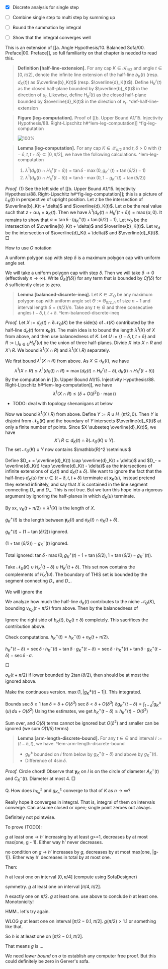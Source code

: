 - [x] Discrete analysis for single step
- [ ] Combine single step to multi step by summing up
- [ ] Bound the summation by integral
- [ ] Show that the integral converges well


This is an extension of [[a. Angle Hypothesis/10. Balanced Sofa/00. Preface|00. Preface]], so full familiarity on that chapter is needed to read this.


> __Definition [half-line-extension].__ For any cap $K \in \mathcal{K}_{\pi/2}$ and angle $t \in [0, \pi/2]$, denote the infinite line extension of the half-line $b_K(t)$ (resp. $d_K(t)$) as $\overline{b}_K(t)$ (resp. $\overline{d}_K(t)$). Define $H_K^r(t)$ as the closed half-plane bounded by $\overline{b}_K(t)$ in the direction of $u_t$. Likewise, define $H_K^l(t)$ as the closed half-plane bounded by $\overline{d}_K(t)$ in the direction of $v_t$. ^def-half-line-extension

> __Figure [leg-computation].__ Proof of [[b. Upper Bound A1/15. Injectivity Hypothesis/88. Right-Lipschitz h#^lem-leg-computation]] ^fig-leg-computation
> 
> ![100%](images/leg-computation.svg)

> __Lemma [leg-computation].__ For any cap $K \in \mathcal{K}_{\pi/2}$ and $t, \delta > 0$ with $\left\{ t - \delta, t, t + \delta \right\} \subseteq [0, \pi/2]$, we have the following calculations. ^lem-leg-computation
> 
> 1. $\lambda^1(d_K(t) \cap H_K^r(t + \delta)) = \tan \delta \cdot \max(0, g_K^+(t) + \tan(\delta / 2) - 1)$
> 2. $\lambda^1(d_K(t) \cap H_K^r(t - \delta)) = \tan \delta \cdot \max(0, 1 - g_K^-(t) + \tan(\delta / 2))$

_Proof._ (1) See the left side of [[b. Upper Bound A1/15. Injectivity Hypothesis/88. Right-Lipschitz h#^fig-leg-computation]]; this is a picture of $L_K(t)$ in perspective of upright position. Let $z$ be the intersection of $\overline{b}_K(t + \delta)$ and $\overline{d}_K(t)$. Let $\alpha$ be the real value such that $z + \alpha u_t = \mathbf{x}_K(t)$. Then we have $\lambda^1(d_K(t) \cap H_K^r(t + \delta)) = \max(\alpha, 0)$. It remains to show that $\alpha = \tan \delta \cdot (g_K^+(t) + \tan(\delta / 2) - 1)$. Let $w_b$ be the intersection of $\overline{b}_K(t + \delta)$ and $\overline{b}_K(t)$. Let $w_d$ be the intersection of $\overline{d}_K(t + \delta)$ and $\overline{d}_K(t)$.  □


How to use $O$ notation

A uniform polygon cap with step $\delta$ is a maximum polygon cap with uniform angle set.

We will take a uniform polygon cap with step $\delta$. Then we will take $\delta \to 0$ (effectively $n \to \infty$). Write $O_\delta(f(\delta))$ for any term that is bounded by $C f(\delta)$ for $\delta$ sufficiently close to zero.


> __Lemma [balanced-discrete-ineq].__ Let $K \in \mathcal{K}_\Theta$ be any maximum polygon cap with uniform angle set $\Theta := \Theta_{\pi/2, n}$ of size $n-1$ and interval length $\delta = (\pi/2) / n$. Take any $t \in \Theta$ and three consecutive angles $t - \delta, t, t + \delta$. ^lem-balanced-discrete-ineq
> 
> 

_Proof._ Let $X := d_K(t) \cap \partial \mathcal{N}_\Theta(K)$ be the side(s) of $\mathcal{N}(K)$ contributed by the half-line $d_K(t)$ form $\mathbf{x}_K(t)$. The main idea is to bound the length $\lambda^1(X)$ of $X$ from above, and then use balancedness of $K$. Let $U := \left\{ t - \delta, t, t + \delta \right\}$ and  $R := \bigcup_{u \in U} H_K^r (u)$ be the union of three half-planes. Divide $X$ into $X \cap R$ and $X \setminus R$. We bound $\lambda^1(X \cap R)$ and $\lambda^1(X \setminus R)$ separately.

We first bound $\lambda^1(X \cap R)$ from above. As $X \subseteq d_K(t)$, we have
$$
\lambda^1(X \cap R) \leq \lambda^1(d_K(t) \cap R) = \max(d_K(t) \cap H_K^r(t - \delta), d_K(t) \cap H_K^r(t + \delta))
$$
By the computation in [[b. Upper Bound A1/15. Injectivity Hypothesis/88. Right-Lipschitz h#^lem-leg-computation]], we have
$$
\lambda^1(X \cap R) \leq (\delta + O(\delta^2)) \cdot \max()
$$

- TODO: deal with topology shenanigans at below

Now we bound $\lambda^1(X \setminus R)$ from above. Define $Y := R \cup H_-(\pi/2, 0)$. Then $Y$ is disjoint from $\mathcal{N}_\Theta(K)$ and the boundary of $Y$ intersects $\overline{d}_K(t)$ at only a finite number of points. Since $X \subseteq \overline{d}_K(t)$, we have
$$
X \setminus R \subseteq d_K(t) \cap \partial (\mathcal{N}_\Theta(K) \cup Y).
$$
The set $\mathcal{N}_\Theta(K) \cup Y$ now contains $\mathbb{R}^2 \setminus $

Define $D_+ = \overline{d}_K(t) \cap \overline{d}_K(t + \delta)$ and $D_- = \overline{d}_K(t) \cap \overline{d}_K(t - \delta)$ as the intersections of infinite extensions of $d_K(t)$ and $d_K(t \pm \delta)$. We want to ignore the fact that the half-lines $d_K(u)$ for $u \in \left\{ t - \delta, t, t + \delta \right\}$ terminate at $\mathbf{x}_K(u)$, instead pretend they extend infinitely, and say that $X$ is contained in the line segment connecting $D_+$ and $D_-$. This is not true. But we turn this hope into a rigorous argument by ignoring the half-planes in which $d_K(u)$ terminate.


By xx, $\nu_{K}(t + \pi/2) = \lambda^1(X)$ is the length of $X$.

$g_K^+(t)$ is the length between $\mathbf{y}_K(t)$ and $a_K(t) \cap a_K(t + \delta)$.

$g_K^+(t) - (1 - \tan (\delta / 2))$ ignored.

$(1 + \tan (\delta / 2)) - g_K^-(t)$ ignored.

Total ignored: $\tan \delta \cdot\max(0, g_K^+(t) - 1 + \tan (\delta/2), 1 + \tan (\delta / 2) - g_K^-(t))$.

Take $\mathcal{N}_\Theta(K) \cup H_K^r(t - \delta) \cup H_K^r (t + \delta)$. This set now contains the complements of $H_K^l(u)$. The boundary of THIS set is bounded by the segment connecting $D_+$ and $D_-$. 



We will ignore the 

We analyze how much the half-line $d_K(t)$ contributes to the niche $\mathcal{N}_\Theta(K)$, bounding $\nu_{K_{\Theta}}(t + \pi/2)$ from above. Then by the balancedness of 

Ignore the right side of $b_K(t)$, $b_K(t \pm \delta)$ completely. This sacrifices the contribution above.

Check computations. 
$h_K^+(t) = h_K^-(t) + \sigma_K(t + \pi/2)$.

$h_K^+(t - \delta) = \sec \delta \cdot h_K^-(t) + \tan \delta \cdot g_K^+(t - \delta) = \sec \delta \cdot h_K^+(t) + \tan \delta \cdot g_K^+(t - \delta) - \sec \delta \cdot \sigma$.

□


$\sigma_K(t + \pi/2)$ if lower bounded by $2 \tan (\delta / 2)$, then should be at most the ignored above.

Make the continuous version. $\max(1, |g_K^{\pm}(t) - 1|)$. This integrated.



Bounds $\sec \delta \geq 1$
$\tan \delta = \delta + O(\delta^3)$
$\sec \delta < \delta + O(\delta^3)$
$\delta g_K^+(t - \delta) = \int_{t - \delta}^t g_K^{\pm}(u) \, du + O(\delta^2)$
Using the estimates, we get
$h_K^+(t - \delta) \geq h_K^+(t) - O(\delta^2)$

Sum over, and $O(\delta)$ terms cannot be ignored but $O(\delta^2)$ and smaller can be ignored
(we sum $O(1/\delta)$ terms)



> __Lemma [arm-length-discrete-bound].__ For any $t \in \Theta$ and interval $I := (t - \delta, t)$, we have. ^lem-arm-length-discrete-bound
> 
> - $g_K^{\pm}$ bounded on $I$ from below by $g_K^+(t - \delta)$ and above by $g_K^-(t)$.
> - Difference of $4 \sin \delta$.

_Proof._ Circle chord! Observe that $\mathbf{y}_K$ on $I$ is on the circle of diameter $A_K^-(t)$ and $C_K^-(t)$. Diameter at most 4. □



Q. How does $h^{\pm}_{K_n}$ and $g_{K_n}^{\pm}$ converge to that of $K$ as $n \to \infty$?

Really hope it converges in integral. That is, integral of them on intervals converge.
Can assume closed or open; single point zeroes out always.





Definitely not pointwise. 


To prove (TODO):

$g$ at least one -> $h'$ increasing by at least g>=1, decreases by at most max(one, g - 1). Either way h' never decreases.

no condition on $g$ -> $h'$ increases by $g$, decreases by at most max(one, |g-1|). Either way h' decreases in total by at most one.

Then:

$h$ at least one on interval $[0, \pi/4]$ (compute using SofaDesigner)

symmetry. $g$ at least one on interval $[\pi/4, \pi/2]$.

$h$ exactly one on $\pi/2$. $g$ at least one. use above to conclude $h$ at least one. Monotonicity!

HMM.. let's try again.

WLOG $g$ at least one on interval $[\pi/2 - 0.1, \pi/2]$. $g(\pi/2) > 1.1$ or something like that.

So $h$ is at least one on $[\pi/2 - 0.1, \pi/2]$. 

That means $g$ is ...

We need _lower bound_ on $\sigma$ to establish any computer free proof. But this could definitely be zero in Gerver's sofa.


